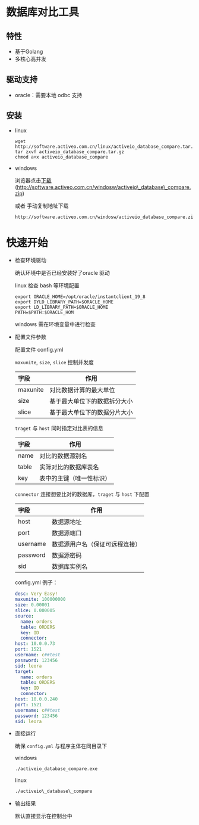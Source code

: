 # 数据库对比工具

## 特性
* 基于Golang
* 多核心高并发

## 驱动支持
* oracle：需要本地 odbc 支持

## 安装

* linux

	```shell
	wget http://software.activeo.com.cn/linux/activeio_database_compare.tar.gz
	tar zxvf activeio_database_compare.tar.gz
	chmod a+x activeio_database_compare
	```
* windows

	浏览器点击[下载]()(http://software.activeo.com.cn/windosw/activeio\_database\_compare.zip)

	或者 手动复制地址下载

	```bat
	http://software.activeo.com.cn/windosw/activeio_database_compare.zip
	```

# 快速开始

* 检查环境驱动

	确认环境中是否已经安装好了oracle 驱动

	linux 检查 bash 等环境配置

	```shell
	export ORACLE_HOME=/opt/oracle/instantclient_19_8
	export DYLD_LIBRARY_PATH=$ORACLE_HOME
	export LD_LIBRARY_PATH=$ORACLE_HOME
	PATH=$PATH:$ORACLE_HOM
	```

	windows 需在环境变量中进行检查

* 配置文件参数

	配置文件 config.yml

	`maxunite`, `size`, `slice` 控制并发度

	| 字段 | 作用 |
	| :-----| ---- |
	| maxunite | 对比数据计算的最大单位 |
	| size | 基于最大单位下的数据拆分大小 |
	| slice | 基于最大单位下的数据分片大小 |

	`traget` 与 `host` 同时指定对比表的信息

	| 字段 | 作用 |
	| :-----| ---- |
	| name | 对比的数据源别名 |
	| table | 实际对比的数据库表名 |
	| key | 表中的主键（唯一性标识） |

	`connector` 连接想要比对的数据库，`traget` 与 `host` 下配置

	| 字段 | 作用 |
	| :-----| ---- |
	| host | 数据源地址 |
	| port | 数据源端口 |
	| username | 数据源用户名（保证可远程连接） |
	| password | 数据源密码 |
	| sid | 数据库实例名 |

	config.yml 例子：

	```yaml
	desc: Very Easy!
	maxunite: 100000000
	size: 0.00001
	slice: 0.000005
	source:
	  name: orders
	  table: ORDERS
	  key: ID
	  connector:
	host: 10.0.0.73
	port: 1521
	username: c##test
	password: 123456
	sid: leora
	target:
	  name: orders
	  table: ORDERS
	  key: ID
	  connector:
	host: 10.0.0.240
	port: 1521
	username: c##test
	password: 123456
	sid: leora
	```

* 直接运行  

	确保 `config.yml` 与程序主体在同目录下  

	windows
	```bat  
	./activeio_database_compare.exe
	```
	 
	linux
	```bat  
	./activeio\_database\_compare
	```

* 输出结果

	默认直接显示在控制台中


